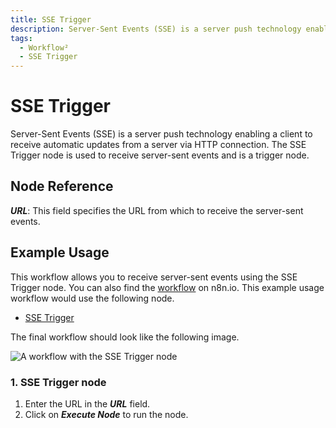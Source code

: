 ```yaml
---
title: SSE Trigger
description: Server-Sent Events (SSE) is a server push technology enabling a client to receive automatic updates from a server via HTTP connection.
tags:
  - Workflow²
  - SSE Trigger
---
```


# SSE Trigger

Server-Sent Events (SSE) is a server push technology enabling a client to receive automatic updates from a server via HTTP connection. The SSE Trigger node is used to receive server-sent events and is a trigger node.

## Node Reference

***URL***: This field specifies the URL from which to receive the server-sent events.

## Example Usage

This workflow allows you to receive server-sent events using the SSE Trigger node. You can also find the [workflow](https://n8n.io/workflows/639) on n8n.io. This example usage workflow would use the following node.
- [SSE Trigger]()

The final workflow should look like the following image.

![A workflow with the SSE Trigger node](/_images/integrations/core-nodes/ssetrigger/workflow.png)


### 1. SSE Trigger node

1. Enter the URL in the ***URL*** field. 
2. Click on ***Execute Node*** to run the node.
